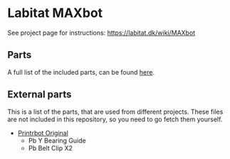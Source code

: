 # Labitat MAXbot

See project page for instructions: https://labitat.dk/wiki/MAXbot

## Parts

A full list of the included parts, can be found [here](models.md).

## External parts

This is a list of the parts, that are used from different projects. These files are not included in this repository, so you need to go fetch them yourself.

* [Printrbot Original](https://www.youmagine.com/designs/printrbot-original)
    - Pb Y Bearing Guide
    - Pb Belt Clip X2
